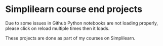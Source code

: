 # Simplilearn course end projects
Due to some issues in Github Python notebooks are not loading properly, please click on reload multiple times then it loads.

These projects are done as part of my courses on Simplilearn.
